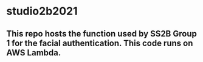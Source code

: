 # studio2b2021

## This repo hosts the function used by SS2B Group 1 for the facial authentication. This code runs on AWS Lambda.
